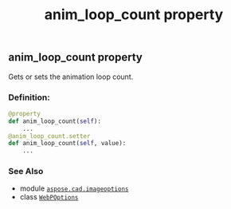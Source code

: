 ﻿---
title: anim_loop_count property
second_title: Aspose.CAD for Python via .NET API References
description: 
type: docs
weight: 40
url: /python-net/aspose.cad.imageoptions/webpoptions/anim_loop_count/
is_root: false
---

## anim_loop_count property


Gets or sets the animation loop count.
### Definition:
```python
@property
def anim_loop_count(self):
    ...
@anim_loop_count.setter
def anim_loop_count(self, value):
    ...
```

### See Also
* module [`aspose.cad.imageoptions`](../../)
* class [`WebPOptions`](/cad/python-net/aspose.cad.imageoptions/webpoptions)
